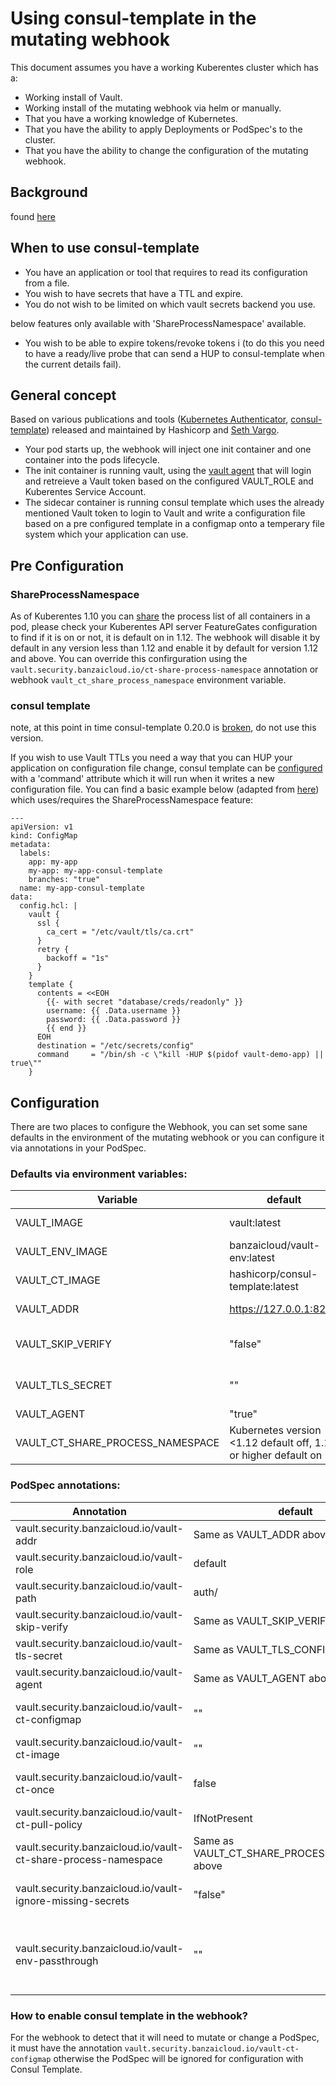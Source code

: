 # Using consul-template in the mutating webhook

This document assumes you have a working Kuberentes cluster which has a:
* Working install of Vault.
* Working install of the mutating webhook via helm or manually.
* That you have a working knowledge of Kubernetes.
* That you have the ability to apply Deployments or PodSpec's to the cluster.
* That you have the ability to change the configuration of the mutating webhook.

## Background
found [here](https://github.com/banzaicloud/bank-vaults/issues/403)

## When to use consul-template
* You have an application or tool that requires to read its configuration from a file.
* You wish to have secrets that have a TTL and expire.
* You do not wish to be limited on which vault secrets backend you use.

below features only available with 'ShareProcessNamespace' available.
* You wish to be able to expire tokens/revoke tokens i
  (to do this you need to have a ready/live probe that can send a HUP to consul-template when the current details fail).

## General concept
Based on various publications and tools ([Kubernetes Authenticator](https://github.com/sethvargo/vault-kubernetes-authenticator), [consul-template](https://github.com/hashicorp/consul-template)) released and maintained by Hashicorp and [Seth Vargo](https://github.com/sethvargo).

* Your pod starts up, the webhook will inject one init container and one container into the pods lifecycle.
* The init container is running vault, using the [vault agent](https://www.vaultproject.io/docs/agent/) that will login and retreieve a Vault token based on the configured VAULT_ROLE and Kuberentes Service Account.
* The sidecar container is running consul template which uses the already mentioned Vault token to login to Vault and write a configuration file based on a pre configured template in a configmap onto a temperary file system which your application can use.

## Pre Configuration
### ShareProcessNamespace
As of Kuberentes 1.10 you can [share](https://kubernetes.io/docs/tasks/configure-pod-container/share-process-namespace/) the process list of all containers in a pod, please check your Kuberentes API server FeatureGates configuration to find if it is on or not, it is default on in 1.12. The webhook will disable it by default in any version less than 1.12 and enable it by default for version 1.12 and above. You can override this confirguration using the `vault.security.banzaicloud.io/ct-share-process-namespace` annotation or webhook `vault_ct_share_process_namespace` environment variable.

### consul template
note, at this point in time consul-template 0.20.0 is [broken](https://github.com/hashicorp/consul-template/pull/1182#issuecomment-486047781), do not use this version.

If you wish to use Vault TTLs you need a way that you can HUP your application on configuration file change, consul template can be [configured](https://github.com/hashicorp/consul-template#configuration-file-format) with a 'command' attribute which it will run when it writes a new configuration file. You can find a basic example below (adapted from [here](https://github.com/sethvargo/vault-kubernetes-workshop/blob/master/k8s/db-sidecar.yaml#L79-L100)) which uses/requires the ShareProcessNamespace feature:

```
---
apiVersion: v1
kind: ConfigMap
metadata:
  labels:
    app: my-app
    my-app: my-app-consul-template
    branches: "true"
  name: my-app-consul-template
data:
  config.hcl: |
    vault {
      ssl {
        ca_cert = "/etc/vault/tls/ca.crt"
      }
      retry {
        backoff = "1s"
      }
    }
    template {
      contents = <<EOH
        {{- with secret "database/creds/readonly" }}
        username: {{ .Data.username }}
        password: {{ .Data.password }}
        {{ end }}
      EOH
      destination = "/etc/secrets/config"
      command     = "/bin/sh -c \"kill -HUP $(pidof vault-demo-app) || true\""
    }
```

## Configuration
There are two places to configure the Webhook, you can set some sane defaults in the environment of the mutating webhook or you can configure it via annotations in your PodSpec.

### Defaults via environment variables:
|Variable      |default     |Explanation|
|--------------|------------|------------|
|VAULT_IMAGE   |vault:latest|the vault image to use for the init container|
|VAULT_ENV_IMAGE|banzaicloud/vault-env:latest| the vault-env image to use |
|VAULT_CT_IMAGE|hashicorp/consul-template:latest| the consule template image to use|
|VAULT_ADDR    |https://127.0.0.1:8200|Kuberentes service Vault endpoint URL|
|VAULT_SKIP_VERIFY|"false"|should vault agent and consul template skip verifying TLS|
|VAULT_TLS_SECRET|""|supply a configmap with the vault TLS CA so TLS can be verified|
|VAULT_AGENT   |"true"|enable the vault agent|
|VAULT_CT_SHARE_PROCESS_NAMESPACE|Kubernetes version <1.12 default off, 1.12 or higher default on|ShareProcessNamespace override|as above|

### PodSpec annotations:
|Annotation    |default     |Explanation|
|--------------|------------|------------|
vault.security.banzaicloud.io/vault-addr|Same as VAULT_ADDR above||
vault.security.banzaicloud.io/vault-role|default|The Vault role for Vault agent to use|
vault.security.banzaicloud.io/vault-path|auth/<method type>|The mount path of the method|
vault.security.banzaicloud.io/vault-skip-verify|Same as VAULT_SKIP_VERIFY above||
vault.security.banzaicloud.io/vault-tls-secret|Same as VAULT_TLS_CONFIGMAP above||
vault.security.banzaicloud.io/vault-agent|Same as VAULT_AGENT above||
vault.security.banzaicloud.io/vault-ct-configmap|""|A configmap name which holds the consul template configuration|
vault.security.banzaicloud.io/vault-ct-image|""|Specify a custom image for consul template|
vault.security.banzaicloud.io/vault-ct-once|false|do not run consul-template in daemon mode, useful for kubernetes jobs|
vault.security.banzaicloud.io/vault-ct-pull-policy|IfNotPresent|the Pull policy for the consul template container|
vault.security.banzaicloud.io/vault-ct-share-process-namespace|Same as VAULT_CT_SHARE_PROCESS_NAMESPACE above||
vault.security.banzaicloud.io/vault-ignore-missing-secrets|"false"|When enabled will only log warnings when Vault secrets are missing|
vault.security.banzaicloud.io/vault-env-passthrough|""|Comma seprated list of `VAULT_*` related environment variables to pass through to main process. E.g.`VAULT_ADDR,VAULT_ROLE`.

### How to enable consul template in the webhook?
For the webhook to detect that it will need to mutate or change a PodSpec, it must have the annotation `vault.security.banzaicloud.io/vault-ct-configmap` otherwise the PodSpec will be ignored for configuration with Consul Template.

